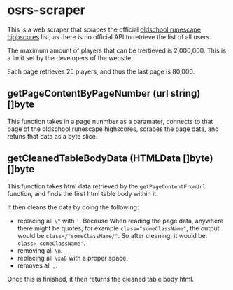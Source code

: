 # osrs-scraper
This is a web scraper that scrapes the official [oldschool runescape highscores](https://secure.runescape.com/m=hiscore_oldschool/overall.ws?table=0&page=1) list, as there is no official API to retrieve the list of all users.

The maximum amount of players that can be trertieved is 2,000,000. This is a limit set by the developers of the website.

Each page retrieves 25 players, and thus the last page is 80,000.

## getPageContentByPageNumber (url string) []byte
This function takes in a page nunmber as a paramater, connects to that page of the oldschool runescape highscores, scrapes the page data, and retuns that data as a byte slice.

## getCleanedTableBodyData (HTMLData []byte) []byte
This function takes html data retrieved by the `getPageContentFromUrl` function, and finds the first html table body within it.

It then cleans the data by doing the following:
- replacing all `\"` with `'`. Because When reading the page data, anywhere there might be quotes, for example `class="someClassName"`, the output would be `class=/"someClassName/"`. So after cleaning, it would be: `class='someClassName'`.
- removing all `\n`.
- replacing all `\xa0` with a proper space.
- removes all `,`.

Once this is finished, it then returns the cleaned table body html.
